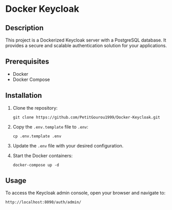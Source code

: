 # Docker Keycloak
## Description

This project is a Dockerized Keycloak server with a PostgreSQL database. It provides a secure and scalable authentication solution for your applications.

## Prerequisites

- Docker
- Docker Compose

## Installation

1. Clone the repository:
   ```
   git clone https://github.com/PetitGourou1999/Docker-Keycloak.git
   ```

2. Copy the `.env.template` file to `.env`:
   ```
   cp .env.template .env
   ```

3. Update the `.env` file with your desired configuration.

4. Start the Docker containers:
   ```
   docker-compose up -d
   ```

## Usage

To access the Keycloak admin console, open your browser and navigate to:
```
http://localhost:8090/auth/admin/
```
